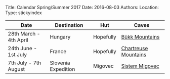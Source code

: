 ﻿Title: Calendar Spring/Summer 2017
Date: 2016-08-03
Authors:
Location:
Type: stickyindex

|Date              | Destination                          | Hut                                                                                  | Caves  |
| ---              |  ---                                 | ---                                                                                  |  ---  |
|28th March - 4th April| Hungary | Hopefully | [Bükk Mountains](https://en.wikipedia.org/wiki/B%C3%BCkk)|
|24th June - 1st July| France | Hopefully | [Chartreuse Mountains](https://en.wikipedia.org/wiki/Chartreuse_Mountains)|
|7th July - 7th August| Slovenia Expedition | Migovec | [Sistem Migovec](https://union.ic.ac.uk/rcc/caving/slovenia/)|

